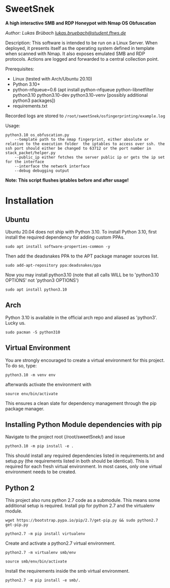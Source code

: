 
SweetSnek
===========

**A high interactive SMB and RDP Honeypot with Nmap OS Obfuscation**

*Author: Lukas Brübach lukas.bruebach@student.fhws.de*

Description: This software is intended to be run on a Linux Server. When deployed, it presents itself as the operating
system defined in template when scanned with Nmap. It also exposes emulated SMB and RDP protocols. Actions are logged and
forwarded to a central collection point.

Prerequisites:

- Linux (tested with Arch/Ubuntu 20.10)
- Python 3.10+
- python-nfqueue=0.6 (apt install python-nfqueue python-libnetfilter python3.10 python3.10-dev python3.10-venv [possibly additional python3 packages]) 
- requirements.txt

Recorded logs are stored to `/root/sweetSnek/osfingerprinting/example.log`

Usage:

    python3.10 os_obfuscation.py
        --template path to the nmap fingerprint, either absolute or relative to the execution folder  the iptables to access over ssh. the ssh port should either be changed to 63712 or the port number in stack_packet/helper.py
        --public_ip either fetches the server public ip or gets the ip set for the interface 
        --interface the network interface
        --debug debugging output

**Note: This script flushes iptables before and after usage!**

# Installation

## Ubuntu

Ubuntu 20.04 does not ship with Python 3.10.
To install Python 3.10, first install the required dependency for adding custom PPAs.

    sudo apt install software-properties-common -y

Then add the deadsnakes PPA to the APT package manager sources list.

    sudo add-apt-repository ppa:deadsnakes/ppa

Now you may install python3.10 (note that all calls WILL be to 'python3.10 OPTIONS' not 'python3 OPTIONS')

    sudo apt install python3.10

## Arch

Python 3.10 is available in the official arch repo and aliased as 'python3'. Lucky us.

    sudo pacman -S python310

## Virtual Environment

You are strongly encouraged to create a virtual environment for this project. To do so, type:

    python3.10 -m venv env

afterwards activate the environment with

    source env/bin/activate

This ensures a clean slate for dependency management through the pip package manager.

## Installing Python Module dependencies with pip

Navigate to the project root (/root/sweetSnek/) and issue

    python3.10 -m pip install -e .

This should install any required dependencies listed in requirements.txt and setup.py (the requirements listed in both should be identical).
This is required for each fresh virtual environment. In most cases, only one virtual environment needs to be created.

## Python 2

This project also runs python 2.7 code as a submodule. This means some additional setup is required.
Install pip for python 2.7 and the virtualenv module.

    wget https://bootstrap.pypa.io/pip/2.7/get-pip.py && sudo python2.7 get-pip.py

    python2.7 -m pip install virtualenv

Create and activate a python2.7 virtual environment.

    python2.7 -m virtualenv smb/env

    source smb/env/bin/activate

Install the requirements inside the smb virtual environment.

    python2.7 -m pip install -e smb/.